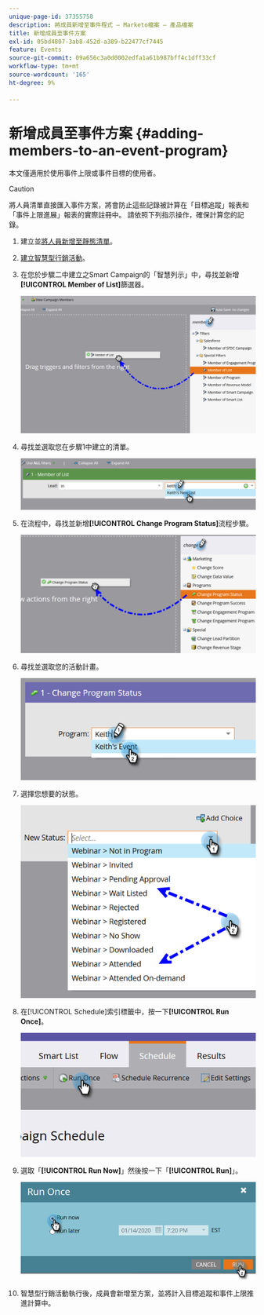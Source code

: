 ```yaml
---
unique-page-id: 37355758
description: 將成員新增至事件程式 — Marketo檔案 — 產品檔案
title: 新增成員至事件方案
exl-id: 05bd4807-3ab8-452d-a389-b22477cf7445
feature: Events
source-git-commit: 09a656c3a0d0002edfa1a61b987bff4c1dff33cf
workflow-type: tm+mt
source-wordcount: '165'
ht-degree: 9%

---
```


# 新增成員至事件方案 {#adding-members-to-an-event-program}

本文僅適用於使用事件上限或事件目標的使用者。

>[!CAUTION]
>
>將人員清單直接匯入事件方案，將會防止這些記錄被計算在「目標追蹤」報表和「事件上限進展」報表的實際註冊中。 請依照下列指示操作，確保計算您的記錄。

1. 建立並[將人員新增至靜態清單](/help/marketo/product-docs/core-marketo-concepts/smart-lists-and-static-lists/static-lists/create-a-static-list.md)。

1. [建立智慧型行銷活動](/help/marketo/product-docs/core-marketo-concepts/smart-campaigns/creating-a-smart-campaign/create-a-new-smart-campaign.md)。

1. 在您於步驟二中建立之Smart Campaign的「智慧列示」中，尋找並新增&#x200B;**[!UICONTROL Member of List]**&#x200B;篩選器。

   ![](assets/three.png)

1. 尋找並選取您在步驟1中建立的清單。

   ![](assets/four.png)

1. 在流程中，尋找並新增&#x200B;**[!UICONTROL Change Program Status]**&#x200B;流程步驟。

   ![](assets/five.png)

1. 尋找並選取您的活動計畫。

   ![](assets/six.png)

1. 選擇您想要的狀態。

   ![](assets/seven.png)

1. 在[!UICONTROL Schedule]索引標籤中，按一下&#x200B;**[!UICONTROL Run Once]**。

   ![](assets/eight.png)

1. 選取「**[!UICONTROL Run Now]**」然後按一下「**[!UICONTROL Run]**」。

   ![](assets/nine.png)

1. 智慧型行銷活動執行後，成員會新增至方案，並將計入目標追蹤和事件上限推進計算中。

